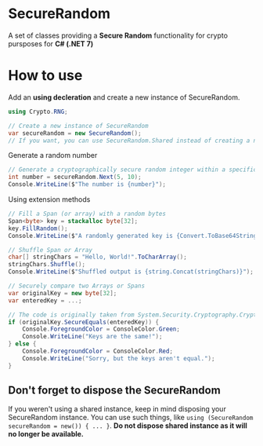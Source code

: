 # SecureRandom
A set of classes providing a **Secure Random** functionality for crypto pursposes for **C# (.NET 7)**

# How to use
Add an **using decleration** and create a new instance of SecureRandom.
```cs
using Crypto.RNG;

// Create a new instance of SecureRandom
var secureRandom = new SecureRandom();
// If you want, you can use SecureRandom.Shared instead of creating a new instance
```

Generate a random number
```cs
// Generate a cryptographically secure random integer within a specific range [5..10), which means value is higher or equal to 5 and less than 10
int number = secureRandom.Next(5, 10);
Console.WriteLine($"The number is {number}");
```

Using extension methods
```cs
// Fill a Span (or array) with a random bytes
Span<byte> key = stackalloc byte[32];
key.FillRandom();
Console.WriteLine($"A randomly generated key is {Convert.ToBase64String(key)}");

// Shuffle Span or Array
char[] stringChars = "Hello, World!".ToCharArray();
stringChars.Shuffle();
Console.WriteLine($"Shuffled output is {string.Concat(stringChars)}");

// Securely compare two Arrays or Spans
var originalKey = new byte[32];
var enteredKey = ...;

// The code is originally taken from System.Security.Cryptography.CryptographicOperations.FixedTimeEquals
if (originalKey.SecureEquals(enteredKey)) {
    Console.ForegroundColor = ConsoleColor.Green;
    Console.WriteLine("Keys are the same!");
} else {
    Console.ForegroundColor = ConsoleColor.Red;
    Console.WriteLine("Sorry, but the keys aren't equal.");
}
```

## Don't forget to dispose the SecureRandom
If you weren't using a shared instance, keep in mind disposing your SecureRandom instance. You can use such things, like `using (SecureRandom secureRandom = new()) { ... }`. **Do not dispose shared instance as it will no longer be available.**
